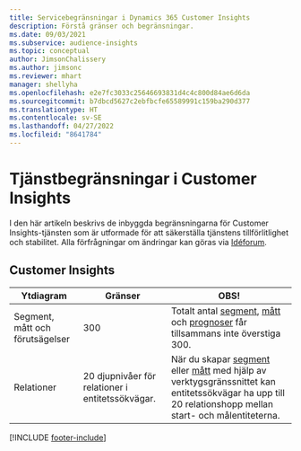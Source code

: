 ```yaml
---
title: Servicebegränsningar i Dynamics 365 Customer Insights
description: Förstå gränser och begränsningar.
ms.date: 09/03/2021
ms.subservice: audience-insights
ms.topic: conceptual
author: JimsonChalissery
ms.author: jimsonc
ms.reviewer: mhart
manager: shellyha
ms.openlocfilehash: e2e7fc3033c25646693831d4c4c800d84ae6d6da
ms.sourcegitcommit: b7dbcd5627c2ebfbcfe65589991c159ba290d377
ms.translationtype: HT
ms.contentlocale: sv-SE
ms.lasthandoff: 04/27/2022
ms.locfileid: "8641784"
---
```

# <a name="service-limits-in-customer-insights"></a>Tjänstbegränsningar i Customer Insights

I den här artikeln beskrivs de inbyggda begränsningarna för Customer Insights-tjänsten som är utformade för att säkerställa tjänstens tillförlitlighet och stabilitet. Alla förfrågningar om ändringar kan göras via [Idéforum](https://go.microsoft.com/fwlink/?linkid=2074172). 

## <a name="customer-insights"></a>Customer Insights

| Ytdiagram  | Gränser  | OBS! |
|-------------|---------------------------------------------------------------------|---------------------------------------------------------------------|
| Segment, mått och förutsägelser | 300  | Totalt antal [segment](segments.md), [mått](measures.md) och [prognoser](predictions.md) får tillsammans inte överstiga 300.  |
| Relationer | 20 djupnivåer för relationer i entitetssökvägar. | När du skapar [segment](segments.md) eller [mått](measures.md) med hjälp av verktygsgränssnittet kan entitetssökvägar ha upp till 20 relationshopp mellan start- och målentiteterna.  |


[!INCLUDE [footer-include](includes/footer-banner.md)]
